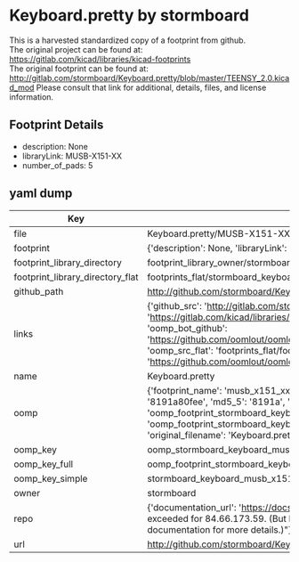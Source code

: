 # Keyboard.pretty by stormboard  
This is a harvested standardized copy of a footprint from github.  
The original project can be found at:  
https://gitlab.com/kicad/libraries/kicad-footprints  
The original footprint can be found at:
http://gitlab.com/stormboard/Keyboard.pretty/blob/master/TEENSY_2.0.kicad_mod
Please consult that link for additional, details, files, and license information.  
## Footprint Details
* description: None  
* libraryLink: MUSB-X151-XX  
* number_of_pads: 5  
## yaml dump  
| Key | Value |  
| --- | --- |  
| file | Keyboard.pretty/MUSB-X151-XX.kicad_mod |  
| footprint | {'description': None, 'libraryLink': 'MUSB-X151-XX', 'number_of_pads': 5} |  
| footprint_library_directory | footprint_library_owner/stormboard_Keyboard.pretty |  
| footprint_library_directory_flat | footprints_flat/stormboard_keyboard_musb_x151_xx/working |  
| github_path | http://github.com/stormboard/Keyboard.pretty/blob/master/MUSB-X151-XX.kicad_mod |  
| links | {'github_src': 'http://gitlab.com/stormboard/Keyboard.pretty/blob/master/TEENSY_2.0.kicad_mod', 'github_src_repo': 'https://gitlab.com/kicad/libraries/kicad-footprints', 'oomp_bot': 'footprints/stormboard_keyboard_musb_x151_xx/working', 'oomp_bot_github': 'https://github.com/oomlout/oomlout_oomp_footprint_bot/tree/main/footprints/stormboard_keyboard_musb_x151_xx/working', 'oomp_src_flat': 'footprints_flat/footprints_flat/stormboard_keyboard_musb_x151_xx/working', 'oomp_src_flat_github': 'https://github.com/oomlout/oomlout_oomp_footprint_src/tree/main/footprints_flat/stormboard_keyboard_musb_x151_xx/working'} |  
| name | Keyboard.pretty |  
| oomp | {'footprint_name': 'musb_x151_xx', 'library_name': 'keyboard', 'md5': '8191a80fee6a53425351adf8b0cffa19', 'md5_10': '8191a80fee', 'md5_5': '8191a', 'md5_6': '8191a8', 'oomp_key': 'oomp_stormboard_keyboard_musb_x151_xx', 'oomp_key_extra': 'oomp_footprint_stormboard_keyboard_musb_x151_xx', 'oomp_key_full': 'oomp_footprint_stormboard_keyboard_musb_x151_xx_8191a8', 'oomp_key_simple': 'stormboard_keyboard_musb_x151_xx', 'original_filename': 'Keyboard.pretty/MUSB-X151-XX.kicad_mod', 'owner_name': 'stormboard'} |  
| oomp_key | oomp_stormboard_keyboard_musb_x151_xx |  
| oomp_key_full | oomp_footprint_stormboard_keyboard_musb_x151_xx |  
| oomp_key_simple | stormboard_keyboard_musb_x151_xx |  
| owner | stormboard |  
| repo | {'documentation_url': 'https://docs.github.com/rest/overview/resources-in-the-rest-api#rate-limiting', 'message': "API rate limit exceeded for 84.66.173.59. (But here's the good news: Authenticated requests get a higher rate limit. Check out the documentation for more details.)"} |  
| url | http://github.com/stormboard/Keyboard.pretty |  

